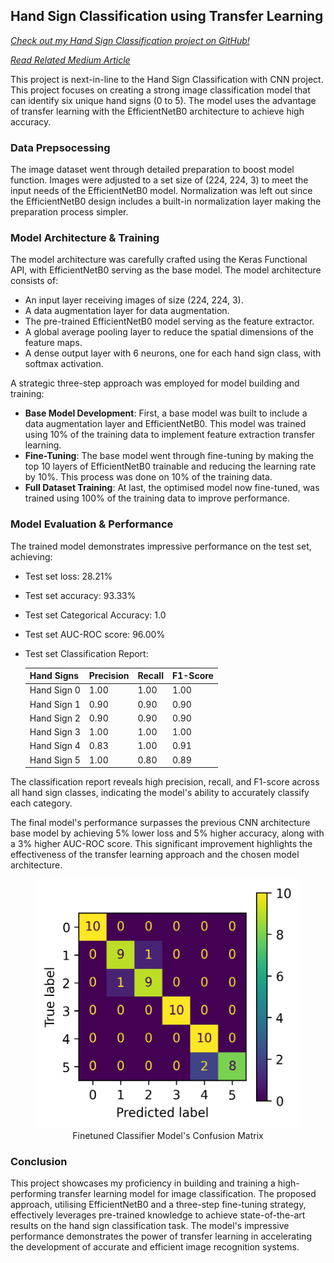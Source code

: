 ## Hand Sign Classification using Transfer Learning

<em><a href="https://github.com/PranayJagtap06/ML_Projects/tree/main/Hand_Signs_Classification" target="_blank" rel="noopener noreferrer">Check out my Hand Sign Classification project on GitHub!</a></em>

<em><a href="https://medium.com/@pranayjagtap/hand-signs-classification-with-efficientnetb0-transfer-learning-f1506084238b" target="_blank" rel="noopener noreferrer">Read Related Medium Article</a></em>

This project is next-in-line to the Hand Sign Classification with CNN project. This project focuses on creating a strong image classification model that can identify six unique hand signs (0 to 5). The model uses the advantage of transfer learning with the EfficientNetB0 architecture to achieve high accuracy.

### Data Prepsocessing

The image dataset went through detailed preparation to boost model function. Images were adjusted to a set size of (224, 224, 3) to meet the input needs of the EfficientNetB0 model. Normalization was left out since the EfficientNetB0 design includes a built-in normalization layer making the preparation process simpler.

### Model Architecture & Training

The model architecture was carefully crafted using the Keras Functional API, with EfficientNetB0 serving as the base model. The model architecture consists of:

 - An input layer receiving images of size (224, 224, 3).
 - A data augmentation layer for data augmentation.
 - The pre-trained EfficientNetB0 model serving as the feature extractor.
 - A global average pooling layer to reduce the spatial dimensions of the feature maps.
 - A dense output layer with 6 neurons, one for each hand sign class, with softmax activation.


A strategic three-step approach was employed for model building and training:

 - <strong>Base Model Development</strong>: First, a base model was built to include a data augmentation layer and EfficientNetB0. This model was trained using 10% of the training data to implement feature extraction transfer learning.
 - <strong>Fine-Tuning</strong>: The base model went through fine-tuning by making the top 10 layers of EfficientNetB0 trainable and reducing the learning rate by 10%. This process was done on 10% of the training data.
 - <strong>Full Dataset Training</strong>: At last, the optimised model now fine-tuned, was trained using 100% of the training data to improve performance.

### Model Evaluation & Performance

The trained model demonstrates impressive performance on the test set, achieving:

 - Test set loss: 28.21%
 - Test set accuracy: 93.33%
 - Test set Categorical Accuracy: 1.0
 - Test set AUC-ROC score: 96.00%
 - Test set Classification Report:

    | Hand Signs | Precision | Recall | F1-Score |
    | ---- | ---- | ---- | ---- |
    | Hand Sign 0 | 1.00 | 1.00 | 1.00 |
    | Hand Sign 1 | 0.90 | 0.90 | 0.90 |
    | Hand Sign 2 | 0.90 | 0.90 | 0.90 |
    | Hand Sign 3 | 1.00 | 1.00 | 1.00 |
    | Hand Sign 4 | 0.83 | 1.00 | 0.91 |
    | Hand Sign 5 | 1.00 | 0.80 | 0.89 |

The classification report reveals high precision, recall, and F1-score across all hand sign classes, indicating the model's ability to accurately classify each category.

The final model's performance surpasses the previous CNN architecture base model by achieving 5% lower loss and 5% higher accuracy, along with a 3% higher AUC-ROC score. This significant improvement highlights the effectiveness of the transfer learning approach and the chosen model architecture.

<div align="center">
    <figure>
        <a href="portfolios/003-finetune-hand-sign-classification/model_tl_cm.png">
            <img class="mk-img" src="portfolios/003-finetune-hand-sign-classification/model_tl_cm.png" alt="Finetuned Classifier Model's Confusion Matrix">
        </a>
        <figcaption>Finetuned Classifier Model's Confusion Matrix</figcaption>
    </figure>
</div>

### Conclusion

This project showcases my proficiency in building and training a high-performing transfer learning model for image classification. The proposed approach, utilising EfficientNetB0 and a three-step fine-tuning strategy, effectively leverages pre-trained knowledge to achieve state-of-the-art results on the hand sign classification task. The model's impressive performance demonstrates the power of transfer learning in accelerating the development of accurate and efficient image recognition systems.